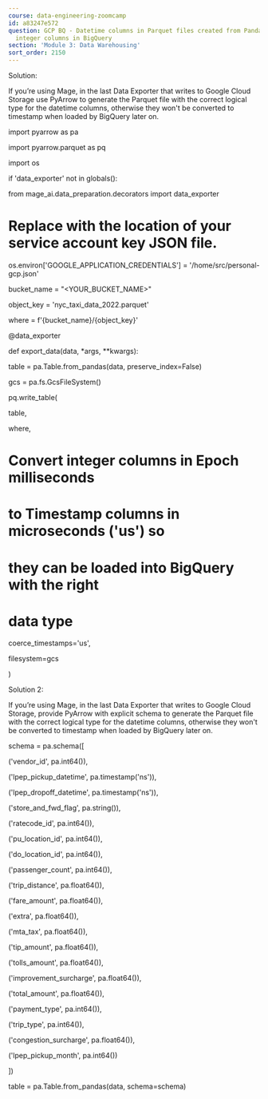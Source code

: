 ```yaml
---
course: data-engineering-zoomcamp
id: a83247e572
question: GCP BQ - Datetime columns in Parquet files created from Pandas show up as
  integer columns in BigQuery
section: 'Module 3: Data Warehousing'
sort_order: 2150
---
```


Solution:

If you’re using Mage, in the last Data Exporter that writes to Google Cloud Storage use PyArrow to generate the Parquet file with the correct logical type for the datetime columns, otherwise they won't be converted to timestamp when loaded by BigQuery later on.

import pyarrow as pa

import pyarrow.parquet as pq

import os

if 'data_exporter' not in globals():

from mage_ai.data_preparation.decorators import data_exporter

# Replace with the location of your service account key JSON file.

os.environ['GOOGLE_APPLICATION_CREDENTIALS'] = '/home/src/personal-gcp.json'

bucket_name = "<YOUR_BUCKET_NAME>"

object_key = 'nyc_taxi_data_2022.parquet'

where = f'{bucket_name}/{object_key}'

@data_exporter

def export_data(data, *args, **kwargs):

table = pa.Table.from_pandas(data, preserve_index=False)

gcs = pa.fs.GcsFileSystem()

pq.write_table(

table,

where,

# Convert integer columns in Epoch milliseconds

# to Timestamp columns in microseconds ('us') so

# they can be loaded into BigQuery with the right

# data type

coerce_timestamps='us',

filesystem=gcs

)

Solution 2:

If you’re using Mage, in the last Data Exporter that writes to Google Cloud Storage, provide PyArrow with explicit schema to generate the Parquet file with the correct logical type for the datetime columns, otherwise they won't be converted to timestamp when loaded by BigQuery later on.

schema = pa.schema([

('vendor_id', pa.int64()),

('lpep_pickup_datetime', pa.timestamp('ns')),

('lpep_dropoff_datetime', pa.timestamp('ns')),

('store_and_fwd_flag', pa.string()),

('ratecode_id', pa.int64()),

('pu_location_id', pa.int64()),

('do_location_id', pa.int64()),

('passenger_count', pa.int64()),

('trip_distance', pa.float64()),

('fare_amount', pa.float64()),

('extra', pa.float64()),

('mta_tax', pa.float64()),

('tip_amount', pa.float64()),

('tolls_amount', pa.float64()),

('improvement_surcharge', pa.float64()),

('total_amount', pa.float64()),

('payment_type', pa.int64()),

('trip_type', pa.int64()),

('congestion_surcharge', pa.float64()),

('lpep_pickup_month', pa.int64())

])

table = pa.Table.from_pandas(data, schema=schema)

